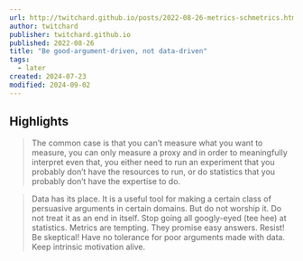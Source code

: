 ```yaml
---
url: http://twitchard.github.io/posts/2022-08-26-metrics-schmetrics.html
author: twitchard
publisher: twitchard.github.io
published: 2022-08-26
title: "Be good-argument-driven, not data-driven"
tags:
  - later
created: 2024-07-23
modified: 2024-09-02
---
```


## Highlights

> The common case is that you can’t measure what you want to measure, you can only measure a proxy and in order to meaningfully interpret even that, you either need to run an experiment that you probably don’t have the resources to run, or do statistics that you probably don’t have the expertise to do.

> Data has its place. It is a useful tool for making a certain class of persuasive arguments in certain domains. But do not worship it. Do not treat it as an end in itself. Stop going all googly-eyed (tee hee) at statistics. Metrics are tempting. They promise easy answers. Resist! Be skeptical! Have no tolerance for poor arguments made with data. Keep intrinsic motivation alive.

